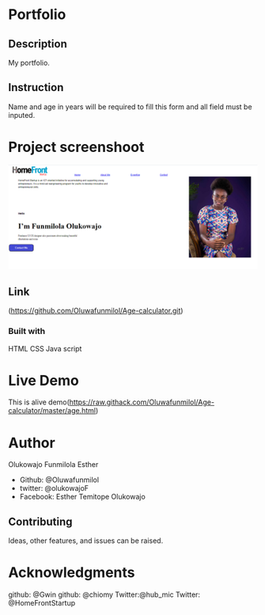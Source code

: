 # Portfolio

## Description
My portfolio.

## Instruction
Name and age in years will be required to fill this form and all field must be inputed. 

# Project screenshoot
![This is an alt text](/assets/images/Captureportfolio.PNG "This is a sample logo")

## Link
(https://github.com/Oluwafunmilol/Age-calculator.git)

### Built with
HTML
CSS
Java script

# Live Demo
This is alive demo(https://raw.githack.com/Oluwafunmilol/Age-calculator/master/age.html)

# Author
Olukowajo Funmilola Esther


* Github: @Oluwafunmilol
* twitter: @olukowajoF
* Facebook: Esther Temitope Olukowajo

## Contributing
Ideas, other features, and issues can be raised.

# Acknowledgments
github: @Gwin
github: @chiomy
Twitter:@hub_mic
Twitter: @HomeFrontStartup






